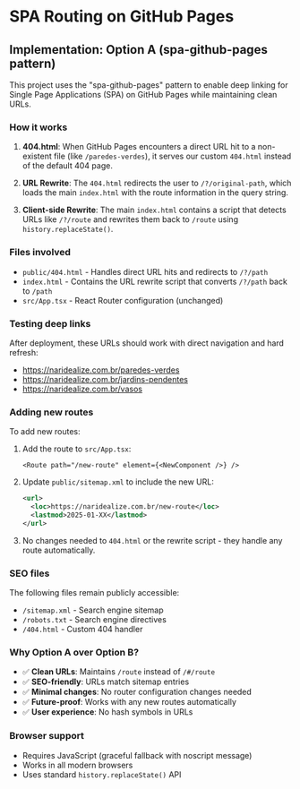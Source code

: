 # SPA Routing on GitHub Pages

## Implementation: Option A (spa-github-pages pattern)

This project uses the "spa-github-pages" pattern to enable deep linking for Single Page Applications (SPA) on GitHub Pages while maintaining clean URLs.

### How it works

1. **404.html**: When GitHub Pages encounters a direct URL hit to a non-existent file (like `/paredes-verdes`), it serves our custom `404.html` instead of the default 404 page.

2. **URL Rewrite**: The `404.html` redirects the user to `/?/original-path`, which loads the main `index.html` with the route information in the query string.

3. **Client-side Rewrite**: The main `index.html` contains a script that detects URLs like `/?/route` and rewrites them back to `/route` using `history.replaceState()`.

### Files involved

- `public/404.html` - Handles direct URL hits and redirects to `/?/path`
- `index.html` - Contains the URL rewrite script that converts `/?/path` back to `/path`
- `src/App.tsx` - React Router configuration (unchanged)

### Testing deep links

After deployment, these URLs should work with direct navigation and hard refresh:

- https://naridealize.com.br/paredes-verdes
- https://naridealize.com.br/jardins-pendentes  
- https://naridealize.com.br/vasos

### Adding new routes

To add new routes:

1. Add the route to `src/App.tsx`:
   ```tsx
   <Route path="/new-route" element={<NewComponent />} />
   ```

2. Update `public/sitemap.xml` to include the new URL:
   ```xml
   <url>
     <loc>https://naridealize.com.br/new-route</loc>
     <lastmod>2025-01-XX</lastmod>
   </url>
   ```

3. No changes needed to `404.html` or the rewrite script - they handle any route automatically.

### SEO files

The following files remain publicly accessible:
- `/sitemap.xml` - Search engine sitemap
- `/robots.txt` - Search engine directives
- `/404.html` - Custom 404 handler

### Why Option A over Option B?

- ✅ **Clean URLs**: Maintains `/route` instead of `/#/route`
- ✅ **SEO-friendly**: URLs match sitemap entries
- ✅ **Minimal changes**: No router configuration changes needed
- ✅ **Future-proof**: Works with any new routes automatically
- ✅ **User experience**: No hash symbols in URLs

### Browser support

- Requires JavaScript (graceful fallback with noscript message)
- Works in all modern browsers
- Uses standard `history.replaceState()` API
